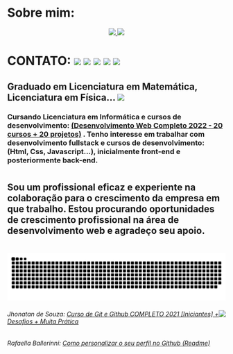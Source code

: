 <div>
	<h1>Sobre mim:</h1>
</div>
<div align="center">
	<a href="https://github.com/LincolnCalixto/meus-projetos-e-atividades">
	<img height="150em" src="https://github-readme-stats.vercel.app/api?username=lincolncalixto&show_icons=true&theme=merko&include_all_commits=true&count_private=false"/>
	<img height="150em" src="https://github-readme-stats.vercel.app/api/top-langs/?username=lincolncalixto&layout=compact&langs_count=7&theme=merko"/></a>
</div>
<div>
	<h1>CONTATO:
	<a href="https://web.whatsapp.com/send?phone=5546999257699" target="_blank"><img width="40"src="https://www.maquinaferravima.com.br/images/whatsapp.gif" target="_blank"></a>
	<a href="https://www.linkedin.com/in/lincoln-calixto1305/" target="_blank"><img 
                width="45" src="https://cliply.co/wp-content/uploads/2021/02/372102050_LINKEDIN_ICON_TRANSPARENT_400.gif" target="_blank"></a>
        <a href = "mailto:lc88@outlook.com"><img width="70" src="https://escolacriancaarteira.com.br/assets/images/sendmail.gif" target="_blank"></a>
        <a href="https://instagram.com/lincoln_calixto88" target="_blank"><img width="45" src="https://irp-cdn.multiscreensite.com/0c619a3e/dms3rep/multi/giphy.gif" target="_blank"></a>
        <a href="https://www.facebook.com/profile.php?id=100003532992070" target="_blank"><img width="45"                src="https://paulnatura.pt/gallery_gen/4c374cc394c17279cf7d4386f9331ce7_anim.gif" target="_blank"></a></h1>
</div>		
<div>
	<h2>Graduado em Licenciatura em Matemática, Licenciatura em Física... 
	<a href="http://lattes.cnpq.br/3887546011544116" target="_blank"><img width="100" src="https://s3.amazonaws.com/jus.production/system/2912f176-6896-40bc-9ec5-c60002625c34/destaque-curriculo-lattes-1024x578.png_original.png?v=63808104097" target="_blank"></a></h2>
</div>

### Cursando Licenciatura em Informática e cursos de desenvolvimento: <a href="https://www.udemy.com/course/web-completo/" target="blank"> (Desenvolvimento Web Completo 2022 - 20 cursos + 20 projetos)</a> . Tenho interesse em trabalhar com desenvolvimento fullstack e cursos de desenvolvimento: (Html, Css, Javascript...), inicialmente front-end e posteriormente back-end.
#
## Sou um profissional eficaz e experiente na colaboração para o crescimento da empresa em que trabalho. Estou procurando oportunidades de crescimento profissional na área de desenvolvimento web e agradeço seu apoio.	
#
![Snake animation](https://github.com/lincolncalixto/lincolncalixto/blob/output/github-contribution-grid-snake.svg)
<div>
	<img align="right" height="150" src="https://www.mailbiz.com.br/wp-content/uploads/2019/12/tenor.gif">
	<h6>Jhonatan de Souza: <a href="https://www.youtube.com/watch?v=kB5e-gTAl_s&ab_channel=DevAprender" target="_blank">Curso de Git e Github COMPLETO 2021 [Iniciantes] + Desafios + Muita Prática</a></h6>
	<h6>Rafaella Ballerinni: <a href="https://www.youtube.com/watch?v=TsaLQAetPLU&t=513s&ab_channel=RafaellaBallerini" target="_blank">Como personalizar o seu perfil no Github (Readme)</a></h6>
</div>

